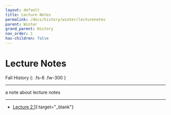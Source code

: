 ```yaml
---
layout: default
title: Lecture Notes
permalink: /docs/history/winter/lecturenotes
parent: Winter
grand_parent: History
nav_order: 1
has-children: false
---
```


# Lecture Notes

Fall History
{: .fs-6 .fw-300 }

---
a note about lecture notes

---

- [Lecture 2.1](https://sahana-sarangi.github.io/hahats/history/winter/2.1.pdf){:target="_blank"}
